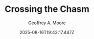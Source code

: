 ---
title: "Crossing the Chasm"
date: "2025-08-16T19:43:17.447Z"
author: "Geoffrey A. Moore"
read_year: "NO"
recommendation: '3'
url: /bookshelf/crossing-the-chasm
---